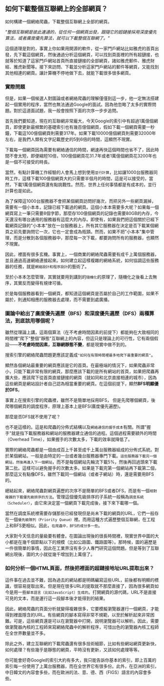 ## 如何下載整個互聯網上的全部網頁？

如何構建一個網絡爬蟲，下載整個互聯網上全部的網頁。

_"整個互聯網是彼此連通的，從任何一個網頁出發，跟隨它的超鏈接採用深度優先算法，或者廣度優先算法，就可以下載整個互聯網了。"_

這個道理是對的，事實上你如果用開源的軟件，從一家門戶網站比如雅虎的首頁出發，先下載這個網頁，然後通過分析這個網頁，可以找到頁面裡的所有超鏈接，也就等於知道了這家門戶網站首頁所直接鏈接的全部網頁，諸如雅虎郵件、雅虎財經、雅虎新聞等。接下來訪問、下載並分析這家門戶網站的郵件等網頁，又能找到其他相連的網頁。讓計算機不停地做下去，就能下載很多很多網頁。

### 實際問題

但是，如果一個候選人對圖論或者網絡爬蟲的理解僅僅到這一步，他一定無法搭建起一個實用的程序，當然也無法通過Google的面試。因為他忽略了太多的實際問題。對於這道面試題，我一般會按照下面的次序一步步追問。

首先我們要知道，現在的互聯網非常龐大，今天Google的索引中有超過1萬億個網頁，即使更新最頻繁的基礎索引也有幾百億個網頁，假如下載一個網頁需要一秒鐘，下載這100億個網頁則需要317年。如果下載10000億個網頁則需要32000年左右，是我們人類有文字記載歷史的5到6倍的時間，這顯然不現實。

下載每一個網頁因為需要有網絡通信的時間，網速再快這個時間也省不了，因此時間不會太短，即便縮短10倍，100億個網頁花31.7年或者1萬億個網頁花3200年也是一個不可接受的時長。

當然，有點計算機工作經驗的人會馬上想到使用`並行計算`，比如讓1000台服務器同時工作，這樣下載100億個網頁大約只需要半個月的時間，這是可以接受的，當然，下載1萬億個網頁還有點挑戰性。然而，世界上任何事情都是有成本的，並行計算也是如此。

為了保障這1000台服務器不會把某個網頁訪問好幾次，而把另外一些網頁漏掉，需要有一個小本本，記錄已經下載過的網頁。這個小本本需要多大呢？如果每一個網頁寫上一筆只需要8個字節，那麼存100億個網頁的記錄也需要80GB的內存，今天還沒有哪台通用的服務器有這麼大的內存。即使有，如果我們把這個關於已經下載網頁記錄的"小本本"放在一台服務器上，所有其它服務器在決定是否下載某個網頁之前先要詢問它一次，它也一定會成為瓶頸。然而，如果不把"小本本"集中管理，而是分散到各個服務器中，那麼每一次下載，都要詢問所有的服務器，也顯然不現實。

因此，裡面有很多玄機。事實上，一個商業的網絡爬蟲需要有成千上萬個服務器，並且通過高速網絡連接起來。如何建立起這樣複雜的網絡系統，如何協調這些服務器的任務，就是`網絡設計和程序設計`的藝術了。

至於小本本怎麼管理，其實就要用到講到的`隨機化`的原理了，隨機化之後看上去無序，其實反而變得有規律可循，

於是每個服務器看到一個網頁，都知道這個網頁是否屬於自己的工作範圍，如果不屬於，則通知相應的服務器去處理，而不需要到處廣播。

### 圖論中給出了廣度優先遍歷（BFS）和深度優先遍歷（DFS）兩種算法，到底該用哪個呢？

雖然從理論上講，這兩個算法（在不考慮時間因素的前提下）都能夠在大致相同的時間裡"爬下"整個"靜態"互聯網上的內容，但這只是理論上的可行性，它有兩個假設——**不考慮時間因素，互聯網靜態不變**，都是現實中做不到的。

搜索引擎的網絡爬蟲問題更應該定義成`"如何在有限時間裡最多地爬下最重要的網頁"`。

顯然各個網站最重要的網頁應該是它的首頁。在最極端的情況下，如果爬蟲非常小，只能下載非常有限的網頁，那麼應該下載的是所有網站的首頁，如果把爬蟲再擴大些，應該爬下從首頁直接鏈接的網頁（就如同和北京直接相連的城市），因為這些網頁是網站設計者自己認為相當重要的網頁。在這個前提下，顯然**BFS明顯優於DFS**。

事實上在搜索引擎的爬蟲裡，雖然不是簡單地採用BFS，
但是先爬哪個網頁，後爬哪個網頁的調度程序，原理上基本上是BFS(廣度優先遍歷)。

那麼是否DFS就不使用了呢？

也不是這樣的。這是和爬蟲的分佈式結構以及`網絡通信的握手成本`有關。所謂"握手"就是指下載服務器和網站的服務器建立通信的過程。這個過程需要額外的時間（Overhead Time），如果握手的次數太多，下載的效率就降低了。

實際的網絡爬蟲都是一個由成百上千甚至成千上萬台服務器組成的分佈式系統。對於某個網站，一般是由特定的一台或者幾台服務器專門下載。`這些服務器下載完一個網站，然後再進入下一個網站`，而不是每個網站先輪流下載5%，然後再回過頭來下載第二批。這樣可以避免握手的次數太多。如果是下載完第一個網站再下載第二個，那麼這又有點像DFS，雖然下載同一個網站（或者子網站）時，還是需要用BFS的。

總結起來，網絡爬蟲對網頁遍歷的次序不是簡單的BFS或者DFS，而是有一個`相對複雜的下載優先級排序的方法`。管理這個優先級排序的子系統一般稱為`調度系統（Scheduler）`，由它來決定當一個網頁下載完成後，接下來下載哪一個。

當然在調度系統裡需要存儲那些已經發現但是尚未下載的網頁的URL，它們一般存在一個`優先級隊列（Priority Queue）`裡。而用這種方式遍歷整個互聯網，在工程上和BFS更相似。因此，`在爬蟲中，BFS的成分多一些`。

大家對今天信息的量級要有體會。在圖論出現後的很長時間裡，現實世界中圖的大小都是在幾千個節點以下的規模（比如公路圖、鐵路圖等）。那時候，圖的遍歷是一件很簡單的事情，因此在工業界沒有多少人專門研究這個問題。但是等到了互聯網出現後，圖的大小就從幾千增加到上萬億了。

### 如何分析一個HTML頁面，然後把裡面的超鏈接地址URL提取出來？

這件事在過去並不難，因為過去的網站都是明碼編寫這些URL，前後都有明顯的標識，很容易提取出來。但是現在很多URL的提取就不那麼直接了，因為很多網頁如今是用一些`腳本語言（比如JavaScript）生成的`。打開網頁的源代碼，URL不是直接可見的文本，而是運行這一段腳本後才能得到的結果。

因此，網絡爬蟲的頁面分析就變得複雜很多，它要模擬瀏覽器運行一個網頁，才能得到裡面隱含的URL。有些網頁的腳本寫得非常不規範，以至於解析起來非常困難。可是，這些網頁還是可以在瀏覽器中打開，說明瀏覽器可以解析。因此，需要做瀏覽器內核的工程師來寫網絡爬蟲中的解析程序，可惜出色的瀏覽器內核工程師在全世界數量並不多。

除此之外，建立互聯網的下載爬蟲還有很多技術細節，比如有些網站網頁更新快，如何處理？有些幾乎是靜態的網頁，平時沒有更新，又該如何處理等等。

你可能會好奇Google的索引大約有多大，我只能告訴你基本的索引，即上百萬的索引每一份使用了上萬台服務器，而在全世界它有很多份。此外，在亞洲的索引，中日韓文的內容會多些，而在歐洲的法、意、德、西（FIGS）語言的內容會多些。
